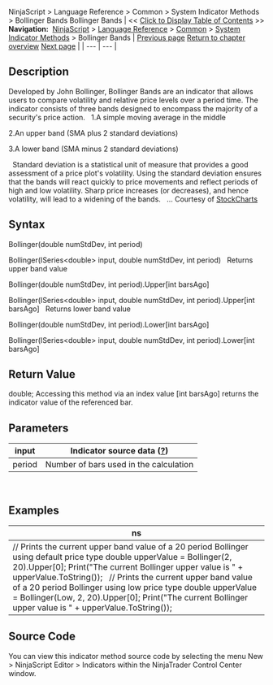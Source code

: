 ﻿
NinjaScript \> Language Reference \> Common \> System Indicator Methods \> Bollinger Bands
Bollinger Bands
| \<\< [Click to Display Table of Contents](bollinger_bands.md) \>\> **Navigation:**     [NinjaScript](ninjascript.md) \> [Language Reference](language_reference_wip.md) \> [Common](common.md) \> [System Indicator Methods](indicators.md) \> Bollinger Bands | [Previous page](block_volume.md) [Return to chapter overview](indicators.md) [Next page](buysellpressure.md) |
| --- | --- |
## Description
Developed by John Bollinger, Bollinger Bands are an indicator that allows users to compare volatility and relative price levels over a period time. The indicator consists of three bands designed to encompass the majority of a security's price action. 
 
1\.A simple moving average in the middle 

2\.An upper band (SMA plus 2 standard deviations) 

3\.A lower band (SMA minus 2 standard deviations)

 
Standard deviation is a statistical unit of measure that provides a good assessment of a price plot's volatility. Using the standard deviation ensures that the bands will react quickly to price movements and reflect periods of high and low volatility. Sharp price increases (or decreases), and hence volatility, will lead to a widening of the bands. 
 
... Courtesy of [StockCharts](http://stockcharts.com/education/IndicatorAnalysis/indic_Bbands.md)

## Syntax
Bollinger(double numStdDev, int period)  

Bollinger(ISeries\<double\> input, double numStdDev, int period)
 
Returns upper band value  

Bollinger(double numStdDev, int period).Upper\[int barsAgo]  

Bollinger(ISeries\<double\> input, double numStdDev, int period).Upper\[int barsAgo]
 
Returns lower band value  

Bollinger(double numStdDev, int period).Lower\[int barsAgo]  

Bollinger(ISeries\<double\> input, double numStdDev, int period).Lower\[int barsAgo]

## Return Value
double; Accessing this method via an index value \[int barsAgo] returns the indicator value of the referenced bar.

## Parameters
| input | Indicator source data ([?](valid_input_data_for_indicator.md)) |
| --- | --- |
| period | Number of bars used in the calculation |
 
## 
## Examples
| ns |
| --- |
| // Prints the current upper band value of a 20 period Bollinger using default price type double upperValue \= Bollinger(2, 20).Upper\[0]; Print("The current Bollinger upper value is " \+ upperValue.ToString());   // Prints the current upper band value of a 20 period Bollinger using low price type double upperValue \= Bollinger(Low, 2, 20).Upper\[0]; Print("The current Bollinger upper value is " \+ upperValue.ToString()); |

## Source Code
You can view this indicator method source code by selecting the menu New \> NinjaScript Editor \> Indicators within the NinjaTrader Control Center window.

